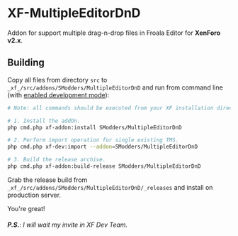 # XF-MultipleEditorDnD
Addon for support multiple drag-n-drop files in Froala Editor for **XenForo v2.x**.

## Building
Copy all files from directory `src` to `_xf_/src/addons/SModders/MultipleEditorDnD` and run from command line (with [enabled development mode](https://xenforo.com/xf2-docs/dev/development-tools/#enabling-development-mode)):

```bash
# Note: all commands should be executed from your XF installation directory.

# 1. Install the addOn.
php cmd.php xf-addon:install SModders/MultipleEditorDnD

# 2. Perform import operation for single existing TMS.
php cmd.php xf-dev:import --addon=SModders/MultipleEditorDnD

# 3. Build the release archive.
php cmd.php xf-addon:build-release SModders/MultipleEditorDnD
```

Grab the release build from `_xf_/src/addons/SModders/MultipleEditorDnD/_releases` and install on production server.

You're great!

###### **P.S.**: I will wait my invite in XF Dev Team.
